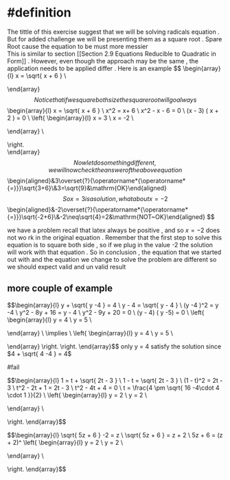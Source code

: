 

# #definition  
The  tittle  of this exercise suggest   that we will be  solving  radicals equation . But for added challenge   we will be  presenting them as  a square root  .  Spare Root  cause the equation  to  be must more messier  
This is similar to section  [[Section 2.9  Equations Reducible to Quadratic in Form]]  . However,  even though the approach may be the same ,  the application needs  to  be applied  differ  .
Here is an example 
$$
\begin{array}{l}
x =   \sqrt{ x +  6   }   \\

\end{array}
$$
Notice that if we square both size the square root will go always   
$$
\begin{array}{l}
x =   \sqrt{ x +  6   }   \\
x^2  =   x+ 6   \\
x^2   - x -   6    = 0  \\
(x  -  3) ( x  +  2 )     =   0   \\
\left\{
\begin{array}{l}
  x  =  3  \\
x  = -2 \\
 
\end{array} \\

\right.  
\end{array}
$$
Now  let do something different ,  we will now check the answer    of the above equation  
$$\begin{aligned}&3\overset{?}{\operatorname*{\operatorname*{=}}}\sqrt{3+6}\\&3=\sqrt{9}&\mathrm{OK}\end{aligned}$$ So  x =  3  is a solution ,  what about  x   =  -2 
$$
\begin{aligned}&-2\overset{?}{\operatorname*{\operatorname*{=}}}\sqrt{-2+6}\\&-2\neq\sqrt{4}=2&\mathrm{NOT~OK}\end{aligned}
$$

we have a problem recall that latex always   be positive  ,  and so    $x    =  -2$  does not wo rk  in the original  equation  .  Remember that the first step  to  solve  this equation  is to square both side , so if  we plug  in the value -2  the  solution  will work  with  that  equation .  So in conclusion  ,   the equation  that we started  out with and the equation we  change to solve the problem are different so  we should expect valid  and  un valid result  
##  more couple of example 

$$\begin{array}{l}
y   +  \sqrt{ y -4 }  =   4  \\
y    -  4 =   \sqrt{   y  - 4 }   \\
(y -4 )^2     =   y -4   \\
y^2  -   8y  + 16  =   y  -  4   \\
y^2  -  9y  +  20    =  0   \\
(y  -  4)  ( y   -5)   = 0    \\
\left\{
\begin{array}{l}
  y  =  4 \\
y  = 5 \\
 
\end{array} \\
\implies   \\
\left\{
\begin{array}{l}
  y  =  4 \\
y  = 5 \\

\end{array} 
\right. 
\right. 
\end{array}$$
only   y   =  4 satisfy the solution since   $4   +  \sqrt{ 4 -4 }  =   4$  


#fail  

$$\begin{array}{l}
1  =    t +   \sqrt{  2t  - 3   }  \\ 
1   -  t  =       \sqrt{  2t  - 3   }    \\
(1   -  t)^2   =  2t  - 3   \\
t^2  -      2t   + 1        =  2t  - 3   \\
t^2   - 4t  + 4    = 0    \\
t   =   \frac{4  \pm    \sqrt{  16  -4\cdot 4 \cdot 1 }}{2} \\
\left\{
\begin{array}{l}
  y  = 2    \\
y  = 2   \\ 
 
\end{array} \\
 
\right. 
\end{array}$$






$$\begin{array}{l}
\sqrt{ 5z  +  6 }  -2  =  z     \\
\sqrt{ 5z  +  6 }      = z   + 2   \\
5z   +  6   =   (z  + 2)^
\left\{
\begin{array}{l}
  y  = 2    \\
y  = 2   \\ 
 
\end{array} \\
 
\right. 
\end{array}$$

 